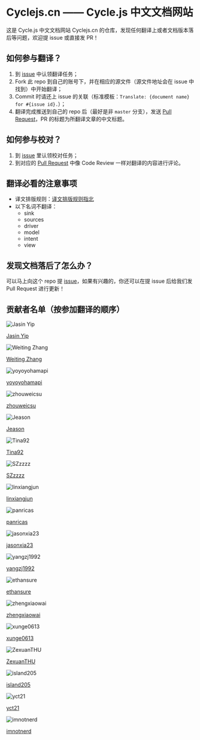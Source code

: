 # Cyclejs.cn —— Cycle.js 中文文档网站

这是 Cycle.js 中文文档网站 Cyclejs.cn 的仓库，发现任何翻译上或者文档版本落后等问题，欢迎提 issue 或直接发 PR！

## 如何参与翻译？

1. 到 [issue](https://github.com/CyclejsCN/cyclejs.cn/issues?q=is%3Aopen+is%3Aissue+label%3A%E6%9C%AA%E8%AE%A4%E9%A2%86) 中认领翻译任务；
2. Fork 此 repo 到自己的账号下，并在相应的源文件（源文件地址会在 issue 中找到）中开始翻译；
3. Commit 时请还上 issue 的关联（标准模板：`Translate: {document name} for #{issue id}.`）；
4. 翻译完成推送到自己的 repo 后（最好是非 `master` 分支），发送 [Pull Request](https://github.com/CyclejsCN/cyclejs.cn/pulls)，PR 的标题为所翻译文章的中文标题。

## 如何参与校对？

1. 到 [issue](https://github.com/CyclejsCN/cyclejs.cn/issues?q=is%3Aissue+is%3Aopen+label%3A%E5%BE%85%E8%AE%A4%E9%A2%86%E6%A0%A1%E5%AF%B9) 里认领校对任务；
2. 到对应的 [Pull Request](https://github.com/CyclejsCN/cyclejs.cn/pulls) 中像 Code Review 一样对翻译的内容进行评论。

## 翻译必看的注意事项

- 译文排版规则：[译文排版规则指北](https://github.com/xitu/gold-miner/wiki/%E8%AF%91%E6%96%87%E6%8E%92%E7%89%88%E8%A7%84%E5%88%99%E6%8C%87%E5%8C%97)
- 以下名词不翻译：
  - sink
  - sources
  - driver
  - model
  - intent
  - view
  
## 发现文档落后了怎么办？

可以马上向这个 repo 提 [issue](https://github.com/CyclejsCN/cyclejs.cn/issues/new)，如果有兴趣的，你还可以在提 issue 后给我们发 Pull Request 进行更新！

## 贡献者名单（按参加翻译的顺序）

![Jasin Yip](https://avatars1.githubusercontent.com/u/7105264?v=4&s=100)

[Jasin Yip](https://github.com/jasinyip)

![Weiting Zhang](https://avatars3.githubusercontent.com/u/20496882?v=4&s=100)

[Weiting Zhang](https://github.com/Weiting-Zhang)

![yoyoyohamapi](https://avatars1.githubusercontent.com/u/8338436?v=4&s=100)

[yoyoyohamapi](https://github.com/yoyoyohamapi)

![zhouweicsu](https://avatars0.githubusercontent.com/u/2416357?v=4&s=100)

[zhouweicsu](https://github.com/zhouweicsu)

![Jeason](https://avatars3.githubusercontent.com/u/17971291?v=4&s=100)

[Jeason](https://github.com/jeasonstudio)

![Tina92](https://avatars2.githubusercontent.com/u/17871352?v=4&s=100)

[Tina92](https://github.com/Tina92)

![SZzzzz](https://avatars1.githubusercontent.com/u/14255636?v=4&s=100)

[SZzzzz](https://github.com/SZzzzz)

![linxiangjun](https://avatars2.githubusercontent.com/u/20981110?v=4&s=100)

[linxiangjun](https://github.com/linxiangjun)

![panricas](https://avatars3.githubusercontent.com/u/20414868?v=4&s=100)

[panricas](https://github.com/panricas)

![jasonxia23](https://avatars0.githubusercontent.com/u/15098719?v=4&s=100)

[jasonxia23](https://github.com/jasonxia23)

![yangzj1992](https://avatars0.githubusercontent.com/u/4526861?v=4&s=100)

[yangzj1992](https://github.com/yangzj1992)

![ethansure](https://avatars0.githubusercontent.com/u/11581909?v=4&s=100)

[ethansure](https://github.com/ethansure)

![zhengxiaowai](https://avatars1.githubusercontent.com/u/8123309?v=4&s=100)

[zhengxiaowai](https://github.com/zhengxiaowai)

![xunge0613](https://avatars0.githubusercontent.com/u/1448574?v=4&s=100)

[xunge0613](https://github.com/xunge0613)

![ZexuanTHU](https://avatars3.githubusercontent.com/u/20542668?v=4&s=100)

[ZexuanTHU](https://github.com/ZexuanTHU)

![island205](https://avatars1.githubusercontent.com/u/610094?v=4&s=100)

[island205](https://github.com/island205)

![yct21](https://avatars3.githubusercontent.com/u/3829004?v=4&s=100)

[yct21](https://github.com/yct21)

![imnotnerd](https://avatars3.githubusercontent.com/u/12033420?v=4&s=100)

[imnotnerd](https://github.com/imnotnerd)
